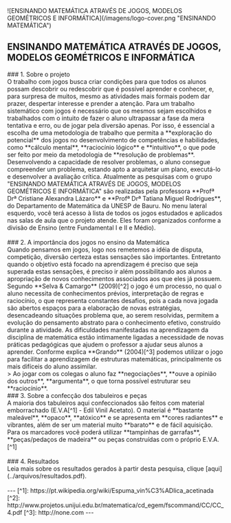 <div class="row text-center">
![ENSINANDO MATEMÁTICA ATRAVÉS DE JOGOS, MODELOS GEOMÉTRICOS E INFORMÁTICA](/imagens/logo-cover.png   "ENSINANDO MATEMÁTICA")</div>  
<div class="row text-center"><h2 class="cor-azul-projeto">ENSINANDO MATEMÁTICA ATRAVÉS DE JOGOS, MODELOS GEOMÉTRICOS E INFORMÁTICA</h2></div>  
### 1.  Sobre o projeto  
<div class="row text-justify">
O trabalho com jogos busca criar condições para que todos os alunos possam descobrir ou redescobrir que é possível aprender e conhecer, e, para surpresa de muitos, mesmo as atividades mais formais podem dar prazer, despertar interesse e prender a atenção.  
Para um trabalho sistemático com jogos é necessário que os mesmos sejam escolhidos e trabalhados com o intuito de fazer o aluno ultrapassar a fase da mera tentativa e erro, ou de jogar pela diversão apenas. Por isso, é essencial a escolha de uma metodologia de trabalho que permita a **exploração do potencial** dos jogos no desenvolvimento de competências e habilidades, como **cálculo mental**, **raciocínio lógico** e **intuitivo**, o que pode ser feito por meio da metodologia de **resolução de problemas**.  
Desenvolvendo a capacidade de resolver problemas, o aluno consegue compreender um problema, estando apto a arquitetar um plano, executá-lo e desenvolver a avaliação crítica.  
Atualmente as pesquisas com o grupo "ENSINANDO MATEMÁTICA ATRAVÉS DE JOGOS, MODELOS GEOMÉTRICOS E INFORMÁTICA" são realizadas pela professora **Profª Drª Cristiane Alexandra Lázaro** e **Profª Drª Tatiana Miguel Rodrigues**, do Departamento de Matemática da UNESP de Bauru.
No menu lateral esquerdo, você terá acesso à lista de todos os jogos estudados e aplicados nas salas de aula que o projeto atende. Eles foram organizados conforme a divisão de Ensino (entre Fundamental I e II e Médio).
</div><br/>  
### 2.  A importância dos jogos no ensino da Matemática
<div class="row text-justify">
Quando pensamos em jogos, logo nos remetemos a idéia de disputa, competição, diversão certeza estas sensações são importantes. Entretanto quando o objetivo está focado na aprendizagem é preciso que seja superada estas sensações, é preciso ir além possibilitando aos alunos a apropriação de novos conhecimentos associados aos que eles já possuem.  
Segundo **Selva & Camargo** (2009)[^2] o jogo é um processo, no qual o aluno necessita de conhecimentos prévios, interpretação de regras e raciocínio, o que representa constantes desafios, pois a cada nova jogada são abertos espaços para a elaboração de novas estratégias, desencadeando situações problema que, ao serem resolvidas, permitem a evolução do pensamento abstrato para o conhecimento efetivo, construído durante a atividade.  
As dificuldades manifestadas na aprendizagem da disciplina de matemática estão intimamente ligadas a necessidade de novas práticas pedagógicas que ajudem o professor a ajudar seus alunos a aprender.  
Conforme explica **Grando** (2004)[^3] podemos utilizar o jogo para facilitar a aprendizagem de estruturas matemáticas, principalmente os mais difíceis do aluno assimilar.  
</div>
> Ao jogar com os colegas o aluno faz **negociações**, **ouve a opinião dos outros**, **argumenta**, o que torna possível estruturar seu **raciocínio**.  

<br/>  
### 3.  Sobre a confecção dos tabuleiros e peças  
<div class="row text-justify">
A maioria dos tabuleiros aqui confeccionados são feitos com material emborrachado (E.V.A[^1] - Edil Vinil Acetato). O material é **bastante maleável**, **opaco**, **atóxico** e se apresenta em **cores radiantes** e vibrantes, além de ser um material muito **barato** e de fácil aquisição.
Para os marcadores você poderá utilizar **tampinhas de garrafas**, **peças/pedaços de madeira** ou peças construídas com o próprio E.V.A.[^1]
</div><br/>  
### 4.  Resultados  
<div class="row text-justify">
Leia mais sobre os resultados gerados à partir desta pesquisa, clique [aqui](../arquivos/resultados.pdf).
</div><br/>  
---
[^1]: https://pt.wikipedia.org/wiki/Espuma_vin%C3%ADlica_acetinada
[^2]: http://www.projetos.unijui.edu.br/matematica/cd_egem/fscommand/CC/CC_4.pdf
[^3]: http://none.com
---
<br/>  
